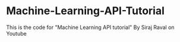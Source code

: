 # Machine-Learning-API-Tutorial
This is the code for "Machine Learning API tutorial" By Siraj Raval on Youtube
